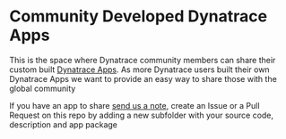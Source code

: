 # Community Developed Dynatrace Apps

This is the space where Dynatrace community members can share their custom built [Dynatrace Apps](https://developer.dynatrace.com/).
As more Dynatrace users built their own Dynatrace Apps we want to provide an easy way to share those with the global community

If you have an app to share [send us a note](mailto:devrel@dynatrace.com?subject=Custom%20App), create an Issue or a Pull Request on this repo by adding a new subfolder with your source code, description and app package
